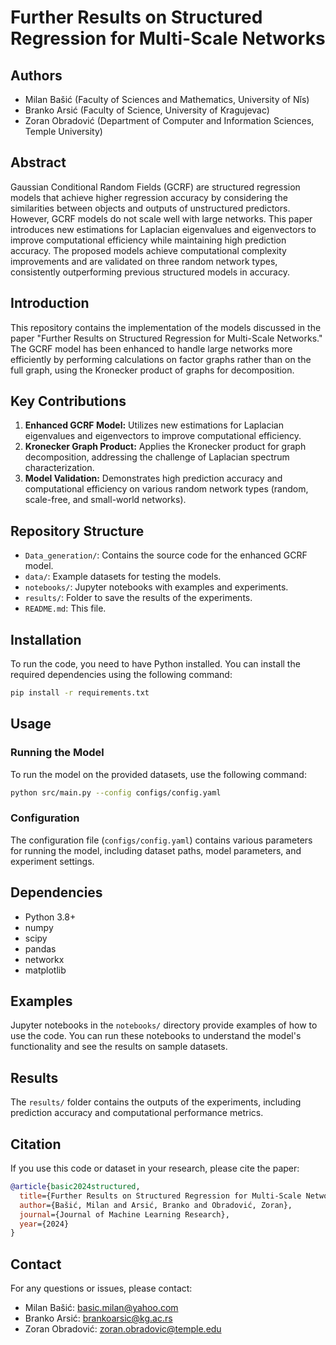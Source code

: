 # Further Results on Structured Regression for Multi-Scale Networks

## Authors
- Milan Bašić (Faculty of Sciences and Mathematics, University of Nǐs)
- Branko Arsić (Faculty of Science, University of Kragujevac)
- Zoran Obradović (Department of Computer and Information Sciences, Temple University)

## Abstract
Gaussian Conditional Random Fields (GCRF) are structured regression models that achieve higher regression accuracy by considering the similarities between objects and outputs of unstructured predictors. However, GCRF models do not scale well with large networks. This paper introduces new estimations for Laplacian eigenvalues and eigenvectors to improve computational efficiency while maintaining high prediction accuracy. The proposed models achieve computational complexity improvements and are validated on three random network types, consistently outperforming previous structured models in accuracy.

## Introduction
This repository contains the implementation of the models discussed in the paper "Further Results on Structured Regression for Multi-Scale Networks." The GCRF model has been enhanced to handle large networks more efficiently by performing calculations on factor graphs rather than on the full graph, using the Kronecker product of graphs for decomposition.

## Key Contributions
1. **Enhanced GCRF Model:** Utilizes new estimations for Laplacian eigenvalues and eigenvectors to improve computational efficiency.
2. **Kronecker Graph Product:** Applies the Kronecker product for graph decomposition, addressing the challenge of Laplacian spectrum characterization.
3. **Model Validation:** Demonstrates high prediction accuracy and computational efficiency on various random network types (random, scale-free, and small-world networks).

## Repository Structure
- `Data_generation/`: Contains the source code for the enhanced GCRF model.
- `data/`: Example datasets for testing the models.
- `notebooks/`: Jupyter notebooks with examples and experiments.
- `results/`: Folder to save the results of the experiments.
- `README.md`: This file.

## Installation
To run the code, you need to have Python installed. You can install the required dependencies using the following command:

```bash
pip install -r requirements.txt
```

## Usage
### Running the Model
To run the model on the provided datasets, use the following command:

```bash
python src/main.py --config configs/config.yaml
```

### Configuration
The configuration file (`configs/config.yaml`) contains various parameters for running the model, including dataset paths, model parameters, and experiment settings.

## Dependencies
- Python 3.8+
- numpy
- scipy
- pandas
- networkx
- matplotlib

## Examples
Jupyter notebooks in the `notebooks/` directory provide examples of how to use the code. You can run these notebooks to understand the model's functionality and see the results on sample datasets.

## Results
The `results/` folder contains the outputs of the experiments, including prediction accuracy and computational performance metrics.

## Citation
If you use this code or dataset in your research, please cite the paper:

```bibtex
@article{basic2024structured,
  title={Further Results on Structured Regression for Multi-Scale Networks},
  author={Bašić, Milan and Arsić, Branko and Obradović, Zoran},
  journal={Journal of Machine Learning Research},
  year={2024}
}
```

## Contact
For any questions or issues, please contact:
- Milan Bašić: basic.milan@yahoo.com
- Branko Arsić: brankoarsic@kg.ac.rs
- Zoran Obradović: zoran.obradovic@temple.edu
